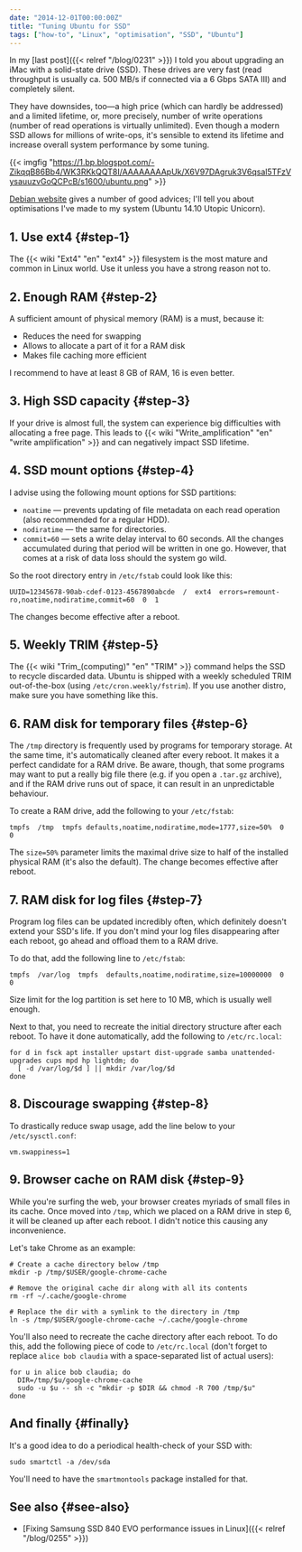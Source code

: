 ```yaml
---
date: "2014-12-01T00:00:00Z"
title: "Tuning Ubuntu for SSD"
tags: ["how-to", "Linux", "optimisation", "SSD", "Ubuntu"]
---
```


In my [last post]({{< relref "/blog/0231" >}}) I told you about upgrading an iMac with a solid-state drive (SSD). These drives are very fast (read throughput is usually ca. 500 MB/s if connected via a 6 Gbps SATA III) and completely silent.

<!--more-->

They have downsides, too—a high price (which can hardly be addressed) and a limited lifetime, or, more precisely, number of write operations (number of read operations is virtually unlimited). Even though a modern SSD allows for millions of write-ops, it's sensible to extend its lifetime and increase overall system performance by some tuning.

{{< imgfig "https://1.bp.blogspot.com/-ZikqqB86Bb4/WK3RKkQQT8I/AAAAAAAApUk/X6V97DAgruk3V6qsal5TFzVysauuzvGoQCPcB/s1600/ubuntu.png" >}}

[Debian website](https://wiki.debian.org/SSDOptimization) gives a number of good advices; I'll tell you about optimisations I've made to my system (Ubuntu 14.10 Utopic Unicorn).

## 1. Use ext4 {#step-1}

The {{< wiki "Ext4" "en" "ext4" >}} filesystem is the most mature and common in Linux world. Use it unless you have a strong reason not to.

## 2. Enough RAM {#step-2}

A sufficient amount of physical memory (RAM) is a must, because it:

* Reduces the need for swapping
* Allows to allocate a part of it for a RAM disk
* Makes file caching more efficient

I recommend to have at least 8 GB of RAM, 16 is even better.

## 3. High SSD capacity {#step-3}

If your drive is almost full, the system can experience big difficulties with allocating a free page. This leads to {{< wiki "Write_amplification" "en" "write amplification" >}} and can negatively impact SSD lifetime.

## 4. SSD mount options {#step-4}

I advise using the following mount options for SSD partitions:

* `noatime` — prevents updating of file metadata on each read operation (also recommended for a regular HDD).
* `nodiratime` — the same for directories.
* `commit=60` — sets a write delay interval to 60 seconds. All the changes accumulated during that period will be written in one go. However, that comes at a risk of data loss should the system go wild.

So the root directory entry in `/etc/fstab` could look like this:

~~~
UUID=12345678-90ab-cdef-0123-4567890abcde  /  ext4  errors=remount-ro,noatime,nodiratime,commit=60  0  1
~~~

The changes become effective after a reboot.

## 5. Weekly TRIM {#step-5}

The {{< wiki "Trim_(computing)" "en" "TRIM" >}} command helps the SSD to recycle discarded data. Ubuntu is shipped with a weekly scheduled TRIM out-of-the-box (using `/etc/cron.weekly/fstrim`). If you use another distro, make sure you have something like this.

## 6. RAM disk for temporary files {#step-6}

The `/tmp` directory is frequently used by programs for temporary storage. At the same time, it's automatically cleaned after every reboot. It makes it a perfect candidate for a RAM drive. Be aware, though, that some programs may want to put a really big file there (e.g. if you open a `.tar.gz` archive), and if the RAM drive runs out of space, it can result in an unpredictable behaviour.

To create a RAM drive, add the following to your `/etc/fstab`:

~~~
tmpfs  /tmp  tmpfs defaults,noatime,nodiratime,mode=1777,size=50%  0  0
~~~

The `size=50%` parameter limits the maximal drive size to half of the installed physical RAM (it's also the default). The change becomes effective after reboot.

## 7. RAM disk for log files {#step-7}

Program log files can be updated incredibly often, which definitely doesn't extend your SSD's life. If you don't mind your log files disappearing after each reboot, go ahead and offload them to a RAM drive.

To do that, add the following line to `/etc/fstab`:

~~~
tmpfs  /var/log  tmpfs  defaults,noatime,nodiratime,size=10000000  0  0
~~~

Size limit for the log partition is set here to 10 MB, which is usually well enough.

Next to that, you need to recreate the initial directory structure after each reboot. To have it done automatically, add the following to `/etc/rc.local`:

~~~
for d in fsck apt installer upstart dist-upgrade samba unattended-upgrades cups mpd hp lightdm; do
  [ -d /var/log/$d ] || mkdir /var/log/$d
done
~~~

## 8. Discourage swapping {#step-8}

To drastically reduce swap usage, add the line below to your `/etc/sysctl.conf`:

~~~
vm.swappiness=1
~~~

## 9. Browser cache on RAM disk {#step-9}

While you're surfing the web, your browser creates myriads of small files in its cache. Once moved into `/tmp`, which we placed on a RAM drive in step 6, it will be cleaned up after each reboot. I didn't notice this causing any inconvenience.

Let's take Chrome as an example:

~~~
# Create a cache directory below /tmp
mkdir -p /tmp/$USER/google-chrome-cache

# Remove the original cache dir along with all its contents
rm -rf ~/.cache/google-chrome

# Replace the dir with a symlink to the directory in /tmp
ln -s /tmp/$USER/google-chrome-cache ~/.cache/google-chrome
~~~

You'll also need to recreate the cache directory after each reboot. To do this, add the following piece of code to `/etc/rc.local` (don't forget to replace `alice bob claudia` with a space-separated list of actual users):

~~~
for u in alice bob claudia; do
  DIR=/tmp/$u/google-chrome-cache
  sudo -u $u -- sh -c "mkdir -p $DIR && chmod -R 700 /tmp/$u"
done
~~~

## And finally {#finally}

It's a good idea to do a periodical health-check of your SSD with:

~~~
sudo smartctl -a /dev/sda
~~~

You'll need to have the `smartmontools` package installed for that.

## See also {#see-also}

* [Fixing Samsung SSD 840 EVO performance issues in Linux]({{< relref "/blog/0255" >}})

